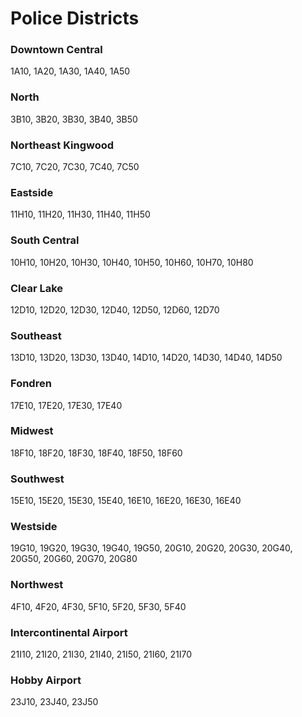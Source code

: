 # Police Districts

### Downtown Central
1A10, 1A20, 1A30, 1A40, 1A50

### North
3B10, 3B20, 3B30, 3B40, 3B50

### Northeast Kingwood
7C10, 7C20, 7C30, 7C40, 7C50

### Eastside
11H10, 11H20, 11H30, 11H40, 11H50

### South Central
10H10, 10H20, 10H30, 10H40, 10H50, 10H60, 10H70, 10H80

### Clear Lake
12D10, 12D20, 12D30, 12D40, 12D50, 12D60, 12D70

### Southeast
13D10, 13D20, 13D30, 13D40, 14D10, 14D20, 14D30, 14D40, 14D50

### Fondren
17E10, 17E20, 17E30, 17E40

### Midwest
18F10, 18F20, 18F30, 18F40, 18F50, 18F60

### Southwest
15E10, 15E20, 15E30, 15E40, 16E10, 16E20, 16E30, 16E40

### Westside
19G10, 19G20, 19G30, 19G40, 19G50, 20G10, 20G20, 20G30, 20G40, 20G50, 20G60, 20G70, 20G80

### Northwest
4F10, 4F20, 4F30, 5F10, 5F20, 5F30, 5F40

### Intercontinental Airport
21I10, 21I20, 21I30, 21I40, 21I50, 21I60, 21I70

### Hobby Airport
23J10, 23J40, 23J50
